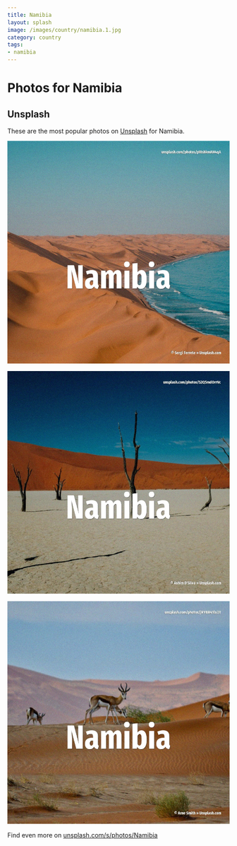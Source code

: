 ```yaml
---
title: Namibia
layout: splash
image: /images/country/namibia.1.jpg
category: country
tags:
- namibia
---
```

# Photos for Namibia

## Unsplash

These are the most popular photos on [Unsplash](https://unsplash.com) for Namibia.

![Namibia](/images/country/namibia.1.jpg)

![Namibia](/images/country/namibia.2.jpg)

![Namibia](/images/country/namibia.3.jpg)

Find even more on [unsplash.com/s/photos/Namibia](https://unsplash.com/s/photos/Namibia)